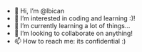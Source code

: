 - 👋 Hi, I’m @lbican
- 👀 I’m interested in coding and learning :)!
- 🌱 I’m currently learning a lot of things...
- 💞️ I’m looking to collaborate on anything!
- 📫 How to reach me: its confidential :)

<!---
lbican/lbican is a ✨ special ✨ repository because its `README.md` (this file) appears on your GitHub profile.
You can click the Preview link to take a look at your changes.
--->

